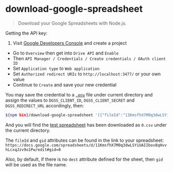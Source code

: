 download-google-spreadsheet
===========================

> Download your Google Spreadsheets with Node.js.

Getting the API key:

1. Visit [Google Developers Console][1.1] and create a project
*  Go to `Overview` then get into `Drive API` and `Enable`
*  Then `API Manager / Credentials / Create credentials / OAuth client ID`
*  Set `Application type` to `Web application`
*  Set `Authorized redirect URIs` to `http://localhost:3477/` or your own value
*  Continue to `Create` and save your new credential

You may save the credential to a [`.env`](./.env.example) file under current directory and assign the values to `DGSS_CLIENT_ID`, `DGSS_CLIENT_SECRET` and `DGSS_REDIRECT_URL` accordingly, then:
```sh
${npm bin}/download-google-spreadsheet '[{"fileId":"11KmsfhX7M0q3dwLSYiUAIIbov8qHvvhLcxqJzv9o1Pw","gid":"0"}]'
```

And you will find the [test spreadsheet][1.2] has been downloaded as `0.csv` under the current directory.

The `fileId` and `gid` attributes can be found in the link to your spreadsheet:
`https://docs.google.com/spreadsheets/d/11KmsfhX7M0q3dwLSYiUAIIbov8qHvvhLcxqJzv9o1Pw/edit#gid=0`

Also, by default, if there is no `dest` attribute defined for the sheet, then `gid` will be used as the file name.

[1.1]: https://console.developers.google.com
[1.2]: https://docs.google.com/spreadsheets/d/11KmsfhX7M0q3dwLSYiUAIIbov8qHvvhLcxqJzv9o1Pw/edit#gid=0
